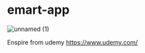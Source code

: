 # emart-app



![unnamed (1)](https://user-images.githubusercontent.com/99461999/179870696-b97bb83b-adbf-42b3-8dde-f6d6dce851f3.jpg)






Enspire from udemy https://www.udemy.com/ 
